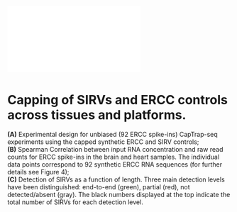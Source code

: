 ## ![Supplementary Figure 6.](SupplementaryFigure6.pdf) 
# Capping of SIRVs and ERCC controls across tissues and platforms. 
**(A)** Experimental design for unbiased (92 ERCC spike-ins) CapTrap-seq experiments using the capped synthetic ERCC and SIRV controls; <br>
**(B)** Spearman Correlation between input RNA concentration and raw read counts for ERCC spike-ins in the brain and heart samples. The individual data points correspond to 92 synthetic ERCC RNA sequences (for further details see Figure 4); <br>
**(C)** Detection of SIRVs as a function of length. Three main detection levels have been distinguished: end-to-end (green), partial (red), not detected/absent (gray). The black numbers displayed at the top indicate the total number of SIRVs for each detection level.  
